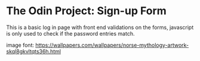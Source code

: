 # The Odin Project: Sign-up Form

This is a basic log in page with front end validations on the forms, javascript is only used to check
if the password entries match.

image font: https://wallpapers.com/wallpapers/norse-mythology-artwork-skql8gkvltqts36h.html
